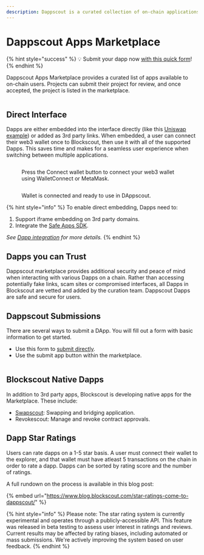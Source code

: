```yaml
---
description: Dappscout is a curated collection of on-chain applications
---
```


# Dappscout Apps Marketplace

{% hint style="success" %}
💡 Submit your dapp now [with this quick form](https://airtable.com/appiy5yijZpMMSKjT/shr6uMGPKjj1DK7NL)!
{% endhint %}

Dappscout Apps Marketplace provides a curated list of apps available to on-chain users. Projects can submit their project for review, and once accepted, the project is listed in the marketplace.&#x20;

<figure><img src="../../.gitbook/assets/dappscout-dapp-marketplace.png" alt=""><figcaption></figcaption></figure>

## Direct Interface

Dapps are either embedded into the interface directly (like this [Uniswap example](https://optimism.blockscout.com/apps/uniswap)) or added as 3rd party links. When embedded, a user can connect their web3 wallet once to Blockscout, then use it with all of the supported Dapps. This saves time and makes for a seamless user experience when switching between multiple applications.

<figure><img src="../../.gitbook/assets/dappscout-connect-wallet.png" alt=""><figcaption><p>Press the Connect wallet button to connect your web3 wallet using WalletConnect or MetaMask.</p></figcaption></figure>

<figure><img src="../../.gitbook/assets/dappscout-wallet-connected.png" alt=""><figcaption><p>Wallet is connected and ready to use in DAppscout.</p></figcaption></figure>

{% hint style="info" %}
To enable direct embedding, Dapps need to:

1. Support iframe embedding on 3rd party domains.
2. Integrate the [Safe Apps SDK](https://docs.safe.global/apps-sdk-overview).

_See_ [_Dapp integration_](dapp-integration.md) _for more details._
{% endhint %}

## Dapps you can Trust

Dappscout marketplace provides additional security and peace of mind when interacting with various Dapps on a chain. Rather than accessing potentially fake links, scam sites or compromised interfaces, all Dapps in Blockscout are vetted and added by the curation team. Dappscout Dapps are safe and secure for users.

## Dappscout Submissions

There are several ways to submit a DApp. You will fill out a form with basic information to get started.

* Use this form to [submit directly](https://airtable.com/appiy5yijZpMMSKjT/shr6uMGPKjj1DK7NL).
* Use the submit app button within the marketplace.

<figure><img src="../../.gitbook/assets/submit-dapp.png" alt=""><figcaption></figcaption></figure>

## Blockscout Native Dapps

In addition to 3rd party apps, Blockscout is developing native apps for the Marketplace. These include:

* [Swapscout](../swapscout/):  Swapping and bridging application.&#x20;
* Revokescout:  Manage and revoke contract approvals.&#x20;

## Dapp Star Ratings

Users can rate dapps on a 1-5 star basis. A user must connect their wallet to the explorer, and that wallet must have atleast 5 transactions on the chain in order to rate a dapp. Dapps can be sorted by rating score and the number of ratings. &#x20;

A full rundown on the process is available in this blog post:

{% embed url="https://www.blog.blockscout.com/star-ratings-come-to-dappscout/" %}

{% hint style="info" %}
Please note: The star rating system is currently experimental and operates through a publicly-accessible API. This feature was released in beta testing to assess user interest in ratings and reviews. Current results may be affected by rating biases, including automated or mass submissions. We're actively improving the system based on user feedback.
{% endhint %}
